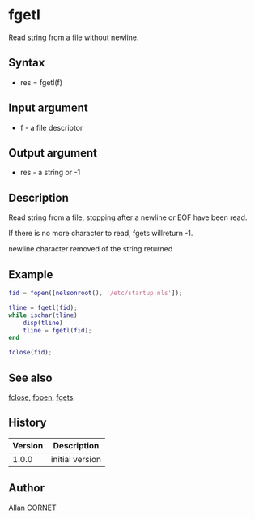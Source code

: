 

# fgetl

Read string from a file without newline.

## Syntax

- res = fgetl(f)

## Input argument

 - f - a file descriptor

## Output argument

 - res - a string or -1

## Description


  <p>Read string from a file, stopping after a newline or EOF have been read.</p>
  <p>If there is no more character to read, fgets willreturn -1.</p>
  <p>newline character removed of the string returned</p>


## Example

```matlab
fid = fopen([nelsonroot(), '/etc/startup.nls']);

tline = fgetl(fid);
while ischar(tline)
    disp(tline)
    tline = fgetl(fid);
end

fclose(fid);
```

## See also

[fclose](fclose.md), [fopen](fopen.md), [fgets](fgets.md).
## History

|Version|Description|
|------|------|
|1.0.0|initial version|


## Author

Allan CORNET



